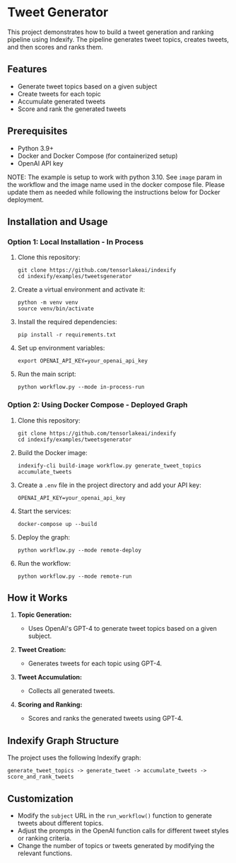 # Tweet Generator

This project demonstrates how to build a tweet generation and ranking pipeline using Indexify. The pipeline generates tweet topics, creates tweets, and then scores and ranks them.

## Features

- Generate tweet topics based on a given subject
- Create tweets for each topic
- Accumulate generated tweets
- Score and rank the generated tweets

## Prerequisites

- Python 3.9+
- Docker and Docker Compose (for containerized setup)
- OpenAI API key

NOTE: The example is setup to work with python 3.10. See `image` param in the workflow and the image name used in
the docker compose file. Please update them as needed while following the instructions below for Docker deployment.

## Installation and Usage

### Option 1: Local Installation - In Process

1. Clone this repository:
   ```
   git clone https://github.com/tensorlakeai/indexify
   cd indexify/examples/tweetsgenerator
   ```

2. Create a virtual environment and activate it:
   ```
   python -m venv venv
   source venv/bin/activate
   ```

3. Install the required dependencies:
   ```
   pip install -r requirements.txt
   ```

4. Set up environment variables:
   ```
   export OPENAI_API_KEY=your_openai_api_key
   ```

5. Run the main script:
   ```
   python workflow.py --mode in-process-run
   ```

### Option 2: Using Docker Compose - Deployed Graph

1. Clone this repository:
   ```
   git clone https://github.com/tensorlakeai/indexify
   cd indexify/examples/tweetsgenerator
   ```

2. Build the Docker image:
   ```
   indexify-cli build-image workflow.py generate_tweet_topics accumulate_tweets
   ```

3. Create a `.env` file in the project directory and add your API key:
   ```
   OPENAI_API_KEY=your_openai_api_key
   ```

4. Start the services:
   ```
   docker-compose up --build
   ```

5. Deploy the graph:
   ```
   python workflow.py --mode remote-deploy
   ```

6. Run the workflow:
   ```
   python workflow.py --mode remote-run
   ```

## How it Works

1. **Topic Generation:**
   - Uses OpenAI's GPT-4 to generate tweet topics based on a given subject.

2. **Tweet Creation:**
   - Generates tweets for each topic using GPT-4.

3. **Tweet Accumulation:**
   - Collects all generated tweets.

4. **Scoring and Ranking:**
   - Scores and ranks the generated tweets using GPT-4.

## Indexify Graph Structure

The project uses the following Indexify graph:

```
generate_tweet_topics -> generate_tweet -> accumulate_tweets -> score_and_rank_tweets
```

## Customization

- Modify the `subject` URL in the `run_workflow()` function to generate tweets about different topics.
- Adjust the prompts in the OpenAI function calls for different tweet styles or ranking criteria.
- Change the number of topics or tweets generated by modifying the relevant functions.
